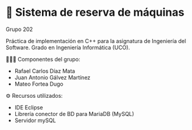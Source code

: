 # 📃 Sistema de reserva de máquinas
Grupo 202

Práctica de implementación en C++ para la asignatura de Ingeniería del Software. Grado en Ingeniería Informática (UCO).

👨🏻‍💻 Componentes del grupo:
- Rafael Carlos Díaz Mata
- Juan Antonio Gálvez Martínez
- Mateo Fortea Dugo

⚙️ Recursos utilizados:
- IDE Eclipse
- Librería conector de BD para MariaDB (MySQL)
- Servidor mySQL


